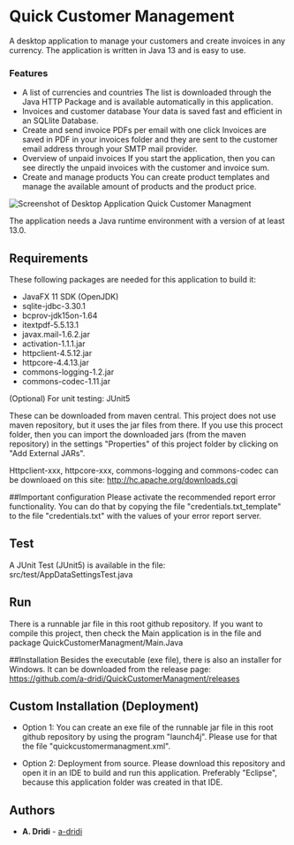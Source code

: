 # Quick Customer Management

A desktop application to manage your customers and create invoices in any currency.
The application is written in Java 13 and is easy to use. 

### Features
- A list of currencies and countries
The list is downloaded through the Java HTTP Package and is available automatically in this application.
- Invoices and customer database
Your data is saved fast and efficient in an SQLlite Database.
- Create and send invoice PDFs per email with one click
Invoices are saved in PDF in your invoices folder and they are sent to the customer email address through your SMTP mail provider.
- Overview of unpaid invoices
If you start the application, then you can see directly the unpaid invoices with the customer and invoice sum. 
- Create and manage products
You can create product templates and manage the available amount of products and the product price.

![Screenshot of Desktop Application Quick Customer Managment](https://raw.githubusercontent.com/a-dridi/QuickCustomerManagment/master/screenshot.PNG)

The application needs a Java runtime environment with a version of at least 13.0.

## Requirements
These following packages are needed for this application to build it:
- JavaFX 11 SDK (OpenJDK)
- sqlite-jdbc-3.30.1
- bcprov-jdk15on-1.64
- itextpdf-5.5.13.1
- javax.mail-1.6.2.jar
- activation-1.1.1.jar
- httpclient-4.5.12.jar
- httpcore-4.4.13.jar
- commons-logging-1.2.jar
- commons-codec-1.11.jar

(Optional) For unit testing: JUnit5

These can be downloaded from maven central. This project does not use maven repository, but it uses the jar files from there.
If you use this procect folder, then you can import the downloaded jars (from the maven repository) in the settings "Properties" of this project folder by clicking on "Add External JARs".

Httpclient-xxx, httpcore-xxx, commons-logging and commons-codec can be downloaed on this site: 
http://hc.apache.org/downloads.cgi

##Important configuration
Please activate the recommended report error functionality. You can do that by copying the file "credentials.txt_template" to the file "credentials.txt" with the values of your error report server.

## Test
A JUnit Test (JUnit5) is available in the file: src/test/AppDataSettingsTest.java

## Run
There is a runnable jar file in this root github repository. 
If you want to compile this project, then check the Main application is in the file and package QuickCustomerManagment/Main.Java

##Installation
Besides the executable (exe file), there is also an installer for Windows. It can be downloaded from the release page:
https://github.com/a-dridi/QuickCustomerManagment/releases

## Custom Installation (Deployment)
- Option 1: 
You can create an exe file of the runnable jar file in this root github repository by using the program "launch4j". Please use for that the file "quickcustomermanagment.xml".

- Option 2:
Deployment from source. Please download this repository and open it in an IDE to build and run this application. Preferably "Eclipse", because this application folder was created in that IDE.

## Authors

* **A. Dridi** - [a-dridi](https://github.com/a-dridi/)


